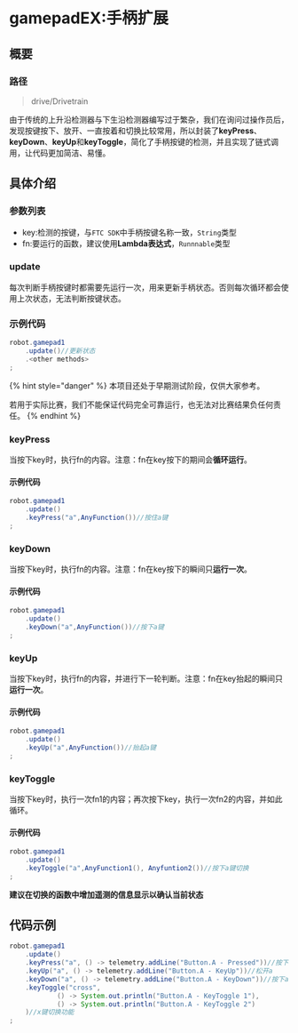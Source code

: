 # gamepadEX:手柄扩展

## 概要
### 路径
> drive/Drivetrain

由于传统的上升沿检测器与下生沿检测器编写过于繁杂，我们在询问过操作员后，发现按键按下、放开、一直按着和切换比较常用，所以封装了**keyPress**、**keyDown**、**keyUp**和**keyToggle**，简化了手柄按键的检测，并且实现了链式调用，让代码更加简洁、易懂。
## 具体介绍
### 参数列表
- key:检测的按键，与```FTC SDK```中手柄按键名称一致，```String```类型
- fn:要运行的函数，建议使用**Lambda表达式**，```Runnnable```类型

### update
每次判断手柄按键时都需要先运行一次，用来更新手柄状态。否则每次循环都会使用上次状态，无法判断按键状态。
### 示例代码
```java
robot.gamepad1
    .update()//更新状态
    .<other methods>
;
```
{% hint style="danger" %}
本项目还处于早期测试阶段，仅供大家参考。

若用于实际比赛，我们不能保证代码完全可靠运行，也无法对比赛结果负任何责任。
{% endhint %}

### keyPress
当按下key时，执行fn的内容。注意：fn在key按下的期间会**循环运行**。
#### 示例代码
```java
robot.gamepad1
    .update()
    .keyPress("a",AnyFunction())//按住a键
;
```

### keyDown
当按下key时，执行fn的内容。注意：fn在key按下的瞬间只**运行一次**。
#### 示例代码
```java
robot.gamepad1
    .update()
    .keyDown("a",AnyFunction())//按下a键
;
```

### keyUp
当按下key时，执行fn的内容，并进行下一轮判断。注意：fn在key抬起的瞬间只**运行一次**。
#### 示例代码
```java
robot.gamepad1
    .update()
    .keyUp("a",AnyFunction())//抬起a键
;
```

### keyToggle
当按下key时，执行一次fn1的内容；再次按下key，执行一次fn2的内容，并如此循环。
#### 示例代码
```java
robot.gamepad1
    .update()
    .keyToggle("a",AnyFunction1(), Anyfuntion2())//按下a键切换
;
```

**建议在切换的函数中增加遥测的信息显示以确认当前状态**
## 代码示例
```java
robot.gamepad1
    .update()
    .keyPress("a", () -> telemetry.addLine("Button.A - Pressed"))//按下a
    .keyUp("a", () -> telemetry.addLine("Button.A - KeyUp"))//松开a
    .keyDown("a", () -> telemetry.addLine("Button.A - KeyDown"))//按下a的瞬间
    .keyToggle("cross",
            () -> System.out.println("Button.A - KeyToggle 1"),
            () -> System.out.println("Button.A - KeyToggle 2")
    )//x键切换功能
;
```